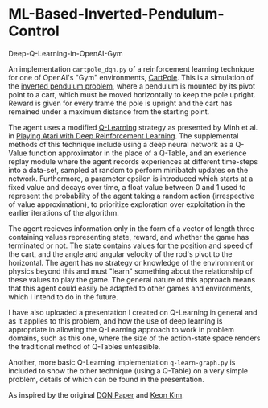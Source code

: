 # ML-Based-Inverted-Pendulum-Control
 Deep-Q-Learning-in-OpenAI-Gym

An implementation `cartpole_dqn.py` of a reinforcement learning technique for one of OpenAI's "Gym" environments, [CartPole](https://github.com/openai/gym/wiki/CartPole-v0). This is a simulation of the [inverted pendulum problem](https://en.wikipedia.org/wiki/Inverted_pendulum), where a pendulum is mounted by its pivot point to a cart, which must be moved horizontally to keep the pole upright. Reward is given for every frame the pole is upright and the cart has remained under a maximum distance from the starting point. 

The agent uses a modified [Q-Learning](https://en.wikipedia.org/wiki/Q-learning) strategy as presented by Minh et al. in [Playing Atari with Deep Reinforcement Learning](https://www.cs.toronto.edu/~vmnih/docs/dqn.pdf). The supplemental methods of this technique include using a deep neural network as a Q-Value function approximator in the place of a Q-Table, and an exerience replay module where the agent records experiences at different time-steps into a data-set, sampled at random to perform minibatch updates on the network. Furthermore, a parameter epsilon is introduced which starts at a fixed value and decays over time, a float value between 0 and 1 used to represent the probability of the agent taking a random action (irrespective of value approximation), to prioritize exploration over exploitation in the earlier iterations of the algorithm. 

The agent recieves information only in the form of a vector of length three containing values representing state, reward, and whether the game has terminated or not. The state contains values for the position and speed of the cart, and the angle and angular velocity of the rod's pivot to the horizontal. The agent has no strategy or knowledge of the environment or physics beyond this and must "learn" something about the relationship of these values to play the game. The general nature of this approach means that this agent could easily be adapted to other games and environments, which I intend to do in the future. 

I have also uploaded a presentation I created on Q-Learning in general and as it applies to this problem, and how the use of deep learning is appropriate in allowing the Q-Learning approach to work in problem domains, such as this one, where the size of the action-state space renders the traditional method of Q-Tables unfeasible. 

Another, more basic Q-Learning implementation `q-learn-graph.py` is included to show the other technique (using a Q-Table) on a very simple problem, details of which can be found in the presentation. 

As inspired by the original [DQN Paper](https://www.cs.toronto.edu/~vmnih/docs/dqn.pdf) and [Keon Kim](https://github.com/keon).

